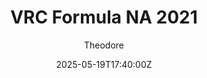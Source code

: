 ---
title: "VRC Formula NA 2021"
meta_title: ""
description: "Dallara IR-18 INDYCAR/VRC Formula NA 2021 (vrc_formula_na_2021_road) for Assetto Corsa by VRC"
date: 2025-05-19T17:40:00Z
thumb: JOjBH9i
mainimage: 8kEz1fm
cargallery: ["wRVe4nm", "TAVXijG"]
categories: ["Car"]
author: "Theodore"
tags: ["Dallara", "Formula", "Italy", "2021", "VRC", "NTT IndyCar", "IndyCar"]
draft: false
link: https://mods.to/L2vi68391a3921409
zipsize: "624 MB"
manu: Dallara
championship: NTT IndyCar
country: Italy
year: 2021
class: Formula
drivetrain: RWD
engine: V6 Turbo
power: "770 bhp"
torque: "551"
speed: 295+
gb: 8-Speed
mass: 771
accel: 2.8 seconds
creator: VRC
creatorfull: Virtual Racing Cars
version: "1.1"
csp: "0.2.6"
realname: "Dallara IR-18 INDYCAR"
carname: "Formula NA 2021"
livery: "No"
r2r: 0
host: mods
vars: ["Road", "Oval", "Short"]
---